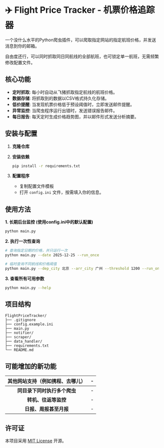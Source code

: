 # ✈️ Flight Price Tracker - 机票价格追踪器

一个没什么水平的Python爬虫插件，可以爬取指定网站的指定航班价格，并发送消息到你的邮箱。

自由度还行，可以同时抓取同日同航线的全部航班，也可锁定单一航班，无需频繁修改配置文件。

## 核心功能

- **定时抓取**: 每小时自动从飞猪抓取指定航线的航班价格。
- **数据存储**: 将抓取到的数据以CSV格式持久化存储。
- **低价提醒**: 当发现机票价格低于预设阈值时，立即发送邮件提醒。
- **异常监控**: 当爬虫程序运行出错时，发送错误报告邮件。
- **每日报告**: 每天定时生成价格趋势图，并以邮件形式发送分析摘要。

## 安装与配置

1.  **克隆仓库**
    
2.  **安装依赖**
    
    ```bash
    pip install -r requirements.txt
    ```
    
4.  **配置程序**
    
    - 复制配置文件模板
    - 打开 `config.ini` 文件，按需填入你的信息。

## 使用方法

**1. 长期后台监控 (使用config.ini中的默认配置)**

```bash
python main.py
```

**2.  执行一次性查询**

```bash
# 查询指定日期的价格，并只运行一次
python main.py --date 2025-12-25 --run_once

# 临时查询不同航线和价格阈值
python main.py --dep_city 北京 --arr_city 广州 --threshold 1200 --run_once
```

**3. 查看所有可用参数**

```bash
python main.py --help
```

## 项目结构

```
FlightPriceTracker/
├── .gitignore          
├── config.example.ini  
├── main.py             
├── notifier/           
├── scraper/            
├── data_handler/       
├── requirements.txt    
└── README.md           
```

## 可能增加的新功能

| 其他网站支持（例如携程、去哪儿） |  -   |
| :------------------------------: | :--: |
|   **同目录下同时执行多个爬虫**   |  -   |
|       **转机、往返等监控**       |  -   |
|      **日报、周报甚至月报**      |  -   |



## 许可证

本项目采用 [MIT License](LICENSE) 开源。